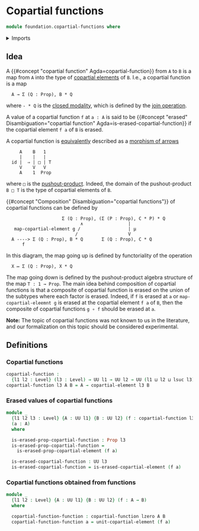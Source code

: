 # Copartial functions

```agda
module foundation.copartial-functions where
```

<details><summary>Imports</summary>

```agda
open import foundation.copartial-elements
open import foundation.propositions
open import foundation.universe-levels
```

</details>

## Idea

A {{#concept "copartial function" Agda=copartial-function}} from `A` to `B` is a
map from `A` into the type of
[copartial elements](foundation.copartial-elements.md) of `B`. I.e., a copartial
function is a map

```text
  A → Σ (Q : Prop), B * Q
```

where `- * Q` is the
[closed modality](orthogonal-factorization-systems.closed-modalities.md), which
is defined by the [join operation](synthetic-homotopy-theory.joins-of-types.md).

A value of a copartial function `f` at `a : A` is said to be
{{#concept "erased" Disambiguation="copartial function" Agda=is-erased-copartial-function}}
if the copartial element `f a` of `B` is erased.

A copartial function is [equivalently](foundation-core.equivalences.md)
described as a [morphism of arrows](foundation.morphisms-arrows.md)

```text
     A    B   1
     |    |   |
  id |  ⇒ | □ | T
     V    V   V
     A    1  Prop
```

where `□` is the
[pushout-product](synthetic-homotopy-theory.pushout-products.md). Indeed, the
domain of the pushout-product `B □ T` is the type of copartial elements of `B`.

{{#concept "Composition" Disambiguation="copartial functions"}} of copartial
functions can be defined by

```text
                     Σ (Q : Prop), (Σ (P : Prop), C * P) * Q
                            ∧                 |
   map-copartial-element g /                  | μ
                          /                   V
  A ----> Σ (Q : Prop), B * Q       Σ (Q : Prop), C * Q
      f
```

In this diagram, the map going up is defined by functoriality of the operation

```text
  X ↦ Σ (Q : Prop), X * Q
```

The map going down is defined by the pushout-product algebra structure of the
map `T : 1 → Prop`. The main idea behind composition of copartial functions is
that a composite of copartial function is erased on the union of the subtypes
where each factor is erased. Indeed, if `f` is erased at `a` or
`map-copartial-eleemnt g` is erased at the copartial element `f a` of `B`, then
the composite of copartial functions `g ∘ f` should be erased at `a`.

**Note:** The topic of copartial functions was not known to us in the
literature, and our formalization on this topic should be considered
experimental.

## Definitions

### Copartial functions

```agda
copartial-function :
  {l1 l2 : Level} (l3 : Level) → UU l1 → UU l2 → UU (l1 ⊔ l2 ⊔ lsuc l3)
copartial-function l3 A B = A → copartial-element l3 B
```

### Erased values of copartial functions

```agda
module _
  {l1 l2 l3 : Level} {A : UU l1} {B : UU l2} (f : copartial-function l3 A B)
  (a : A)
  where

  is-erased-prop-copartial-function : Prop l3
  is-erased-prop-copartial-function =
    is-erased-prop-copartial-element (f a)

  is-erased-copartial-function : UU l3
  is-erased-copartial-function = is-erased-copartial-element (f a)
```

### Copartial functions obtained from functions

```agda
module _
  {l1 l2 : Level} {A : UU l1} {B : UU l2} (f : A → B)
  where

  copartial-function-function : copartial-function lzero A B
  copartial-function-function a = unit-copartial-element (f a)
```
